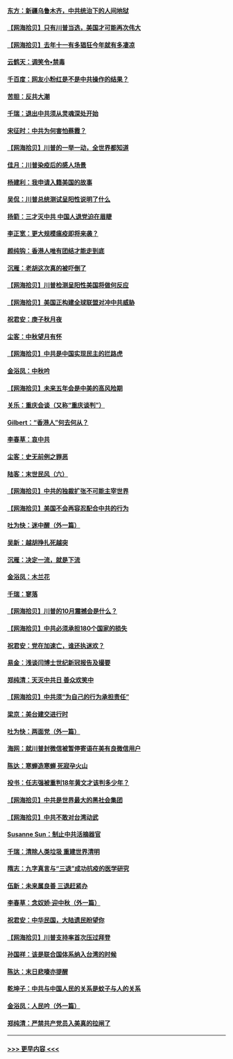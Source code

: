 #### [东方：新疆乌鲁木齐，中共统治下的人间地狱](../pages/nsc993/n12466075.md?t=10101851) 
#### [【网海拾贝】只有川普当选，美国才可能再次伟大](../pages/nsc993/n12466013.md?t=10101851) 
#### [【网海拾贝】去年十一有多猖狂今年就有多凄凉](../pages/nsc993/n12463649.md?t=10101851) 
#### [云鹤天：调笑令▪禁毒](../pages/nsc993/n12462975.md?t=10101851) 
#### [千百度：网友小粉红是不是中共操作的结果？](../pages/nsc993/n12461025.md?t=10101851) 
#### [苦胆：反共大潮](../pages/nsc993/n12459469.md?t=10101851) 
#### [千瑞：退出中共须从灵魂深处开始](../pages/nsc993/n12459437.md?t=10101851) 
#### [宋征时：中共为何害怕蔡霞？](../pages/nsc993/n12459097.md?t=10101851) 
#### [【网海拾贝】川普的一举一动，全世界都知道](../pages/nsc993/n12458825.md?t=10101851) 
#### [佳月：川普染疫后的感人场景](../pages/nsc993/n12456994.md?t=10101851) 
#### [杨建利：我申请入籍美国的故事](../pages/nsc993/n12455635.md?t=10101851) 
#### [吴侃：川普总统测试呈阳性说明了什么](../pages/nsc993/n12451869.md?t=10101851) 
#### [扬箭：三才灭中共 中国人退党迫在眉睫](../pages/nsc993/n12451842.md?t=10101851) 
#### [李正宽：更大规模瘟疫即将来袭？](../pages/nsc993/n12451455.md?t=10101851) 
#### [颜纯钩：香港人唯有团结才能走到底](../pages/nsc993/n12450870.md?t=10101851) 
#### [沉雁：老胡这次真的被吓倒了](../pages/nsc993/n12449796.md?t=10101851) 
#### [【网海拾贝】川普检测呈阳性美国将做何反应](../pages/nsc993/n12449042.md?t=10101851) 
#### [【网海拾贝】美国正构建全球联盟对冲中共威胁](../pages/nsc993/n12446580.md?t=10101851) 
#### [祝君安：庚子秋月夜](../pages/nsc993/n12445870.md?t=10101851) 
#### [尘客：中秋望月有怀](../pages/nsc993/n12444632.md?t=10101851) 
#### [【网海拾贝】中共是中国实现民主的拦路虎](../pages/nsc993/n12443573.md?t=10101851) 
#### [金浴凤：中秋吟](../pages/nsc993/n12441773.md?t=10101851) 
#### [【网海拾贝】未来五年会是中美的高风险期](../pages/nsc993/n12440760.md?t=10101851) 
#### [关乐：重庆会谈（又称“重庆谈判”）](../pages/nsc993/n12437525.md?t=10101851) 
#### [Gilbert：“香港人”何去何从？](../pages/nsc993/n12435894.md?t=10101851) 
#### [李春草：哀中共](../pages/nsc993/n12435874.md?t=10101851) 
#### [尘客：史无前例之罪恶](../pages/nsc993/n12435762.md?t=10101851) 
#### [陆客：末世民风（六）](../pages/nsc993/n12435354.md?t=10101851) 
#### [【网海拾贝】中共的独裁扩张不可能主宰世界](../pages/nsc993/n12435151.md?t=10101851) 
#### [【网海拾贝】美国不会再容忍配合中共的行为](../pages/nsc993/n12433808.md?t=10101851) 
#### [吐为快：迷中醒（外一篇）](../pages/nsc993/n12433585.md?t=10101851) 
#### [吴新：越胡挣扎死越突](../pages/nsc993/n12433562.md?t=10101851) 
#### [沉雁：决定一流，就是下流](../pages/nsc993/n12432128.md?t=10101851) 
#### [金浴凤：木兰花](../pages/nsc993/n12432124.md?t=10101851) 
#### [千瑞：寥落](../pages/nsc993/n12432071.md?t=10101851) 
#### [【网海拾贝】川普的10月震撼会是什么？](../pages/nsc993/n12431624.md?t=10101851) 
#### [【网海拾贝】中共必须承担180个国家的损失](../pages/nsc993/n12428893.md?t=10101851) 
#### [祝君安：党在加速亡，谁还执迷欢？](../pages/nsc993/n12428652.md?t=10101851) 
#### [易金：浅谈闫博士世纪新冠报告及撮要](../pages/nsc993/n12426822.md?t=10101851) 
#### [郑纯清：天灭中共日 善众欢笑中](../pages/nsc993/n12426784.md?t=10101851) 
#### [【网海拾贝】中共须“为自己的行为承担责任”](../pages/nsc993/n12426067.md?t=10101851) 
#### [梁京：美台建交进行时](../pages/nsc993/n12424066.md?t=10101851) 
#### [吐为快：两面党（外一篇）](../pages/nsc993/n12424043.md?t=10101851) 
#### [海网：就川普封微信被暂停寄语在美有良微信用户](../pages/nsc993/n12424021.md?t=10101851) 
#### [陈达：寒蝉造寒蝉 死寂孕火山](../pages/nsc993/n12423958.md?t=10101851) 
#### [投书：任志强被重判18年黄文才该判多少年？](../pages/nsc993/n12423672.md?t=10101851) 
#### [【网海拾贝】中共是世界最大的黑社会集团](../pages/nsc993/n12423543.md?t=10101851) 
#### [【网海拾贝】中共不敢对台湾动武](../pages/nsc993/n12421418.md?t=10101851) 
#### [Susanne Sun：制止中共活摘器官](../pages/nsc993/n12419654.md?t=10101851) 
#### [千瑞：清除人类垃圾 重建世界清明](../pages/nsc993/n12419414.md?t=10101851) 
#### [隋志：九字真言与“三退”成功抗疫的医学研究](../pages/nsc993/n12419248.md?t=10101851) 
#### [伍新：未来属良善 三退赶紧办](../pages/nsc993/n12418496.md?t=10101851) 
#### [李春草：念奴娇·迎中秋（外一篇）](../pages/nsc993/n12418465.md?t=10101851) 
#### [祝君安：中华民国，大陆遗民盼望你](../pages/nsc993/n12418089.md?t=10101851) 
#### [【网海拾贝】川普支持率首次压过拜登](../pages/nsc993/n12418050.md?t=10101851) 
#### [孙国祥：该是联合国体系纳入台湾的时候](../pages/nsc993/n12417369.md?t=10101851) 
#### [陈达：末日悲嚎亦提醒](../pages/nsc993/n12416736.md?t=10101851) 
#### [乾坤子：中共与中国人民的关系是蚊子与人的关系](../pages/nsc993/n12416632.md?t=10101851) 
#### [金浴凤：人民吟（外一篇）](../pages/nsc993/n12416567.md?t=10101851) 
#### [郑纯清：严禁共产党员入美真的拉闸了](../pages/nsc993/n12416550.md?t=10101851) 

----
#### [ >>> 更早内容 <<< ](../indexes/nsc993-earlier.md)
